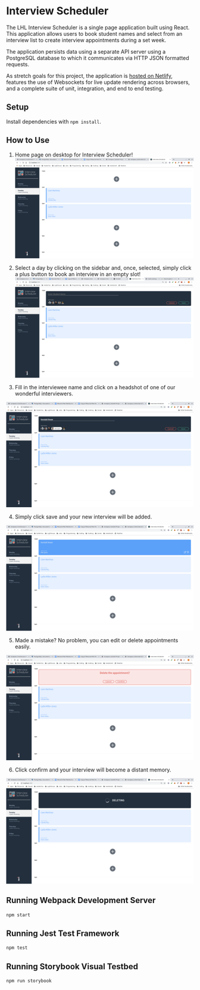# Interview Scheduler

The LHL Interview Scheduler is a single page application built using React. This application allows users to book student names and select from an interview list to create interview appointments during a set week.

The application persists data using a separate API server using a PostgreSQL database to which it communicates via HTTP JSON formatted requests.

As stretch goals for this project, the application is [hosted on Netlify](https://adoring-morse-d140ea.netlify.com), features the use of  Websockets for live update rendering across browsers, and a complete suite of unit, integration, and end to end testing.

## Setup

Install dependencies with `npm install`.

## How to Use
1. Home page on desktop for Interview Scheduler!
!["Home page on desktop for Interview Scheduler!"](public/docs/home-page.png)

2. Select a day by clicking on the sidebar and, once, selected, simply click a plus button to book an interview in an empty slot! 
!["Select a day by clicking on the sidebar and, once, selected, simply click a plus button to book an interview in an empty slot!"](public/docs/empty-create-interview.png)

3. Fill in the interviewee name and click on a headshot of one of our wonderful interviewers.

!["Fill in the interviewee name and click on a headshot of one of our wonderful interviewers."](public/docs/create-an-interview.png)

4. Simply click save and your new interview will be added.

!["Simply click save and your new interview will be added."](public/docs/saved-appointment.png)

5. Made a mistake? No problem, you can edit or delete appointments easily. 

!["Made a mistake? No problem, you can edit or delete appointments easily. "](public/docs/delete-confirmation.png)

6. Click confirm and your interview will become a distant memory. 

!["Click confirm and your interview will become a distant memory. "](public/docs/deleting-status.png)

## Running Webpack Development Server

```sh
npm start
```

## Running Jest Test Framework

```sh
npm test
```

## Running Storybook Visual Testbed

```sh
npm run storybook
```
